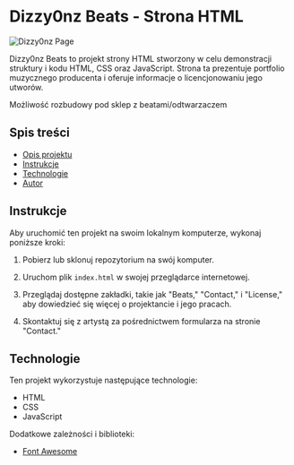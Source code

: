 # Dizzy0nz Beats - Strona HTML

![Dizzy0nz Page](https://i.imgur.com/ICxOxAb.png)

Dizzy0nz Beats to projekt strony HTML stworzony w celu demonstracji struktury i kodu HTML, CSS oraz JavaScript. 
Strona ta prezentuje portfolio muzycznego producenta i oferuje informacje o licencjonowaniu jego utworów.

Możliwość rozbudowy pod sklep z beatami/odtwarzaczem

## Spis treści

- [Opis projektu](#dizzy0nz-beats---strona-html)
- [Instrukcje](#instrukcje)
- [Technologie](#technologie)
- [Autor](#autor)

## Instrukcje

Aby uruchomić ten projekt na swoim lokalnym komputerze, wykonaj poniższe kroki:

1. Pobierz lub sklonuj repozytorium na swój komputer.

2. Uruchom plik `index.html` w swojej przeglądarce internetowej.

3. Przeglądaj dostępne zakładki, takie jak "Beats," "Contact," i "License," aby dowiedzieć się więcej o projektancie i jego pracach.

4. Skontaktuj się z artystą za pośrednictwem formularza na stronie "Contact."

## Technologie

Ten projekt wykorzystuje następujące technologie:

- HTML
- CSS
- JavaScript

Dodatkowe zależności i biblioteki:

- [Font Awesome](https://fontawesome.com/)
